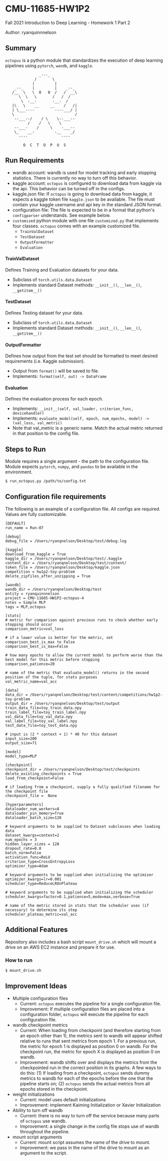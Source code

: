 # CMU-11685-HW1P2

Fall 2021 Introduction to Deep Learning - Homework 1 Part 2

Author: ryanquinnnelson

## Summary

`octopus` is a python module that standardizes the execution of deep learning pipelines using `pytorch`, `wandb`,
and `kaggle`.

```
               _---_
             /       \
            |         |
    _--_    |         |    _--_
   /__  \   \  0   0  /   /  __\
      \  \   \       /   /  /
       \  -__-       -__-  /
   |\   \    __     __    /   /|
   | \___----         ----___/ |
   \                           /
    --___--/    / \    \--___--
          /    /   \    \
    --___-    /     \    -___--
    \_    __-         -__    _/
      ----               ----
 
        O  C  T  O  P  U  S
```

## Run Requirements

- wandb account: wandb is used for model tracking and early stopping statistics. There is currently no way to turn off
  this behavior.
- kaggle account: `octopus` is configured to download data from kaggle via the api. This behavior can be turned off in
  the configs.
- kaggle.json file: If `octopus` is going to download data from kaggle, it expects a kaggle token file `kaggle.json` to
  be available. The file must contain your kaggle username and api key in the standard JSON format.
- configuration file: The file is expected to be in a format that python's `configparser` understands. See example
  below.
- `customized` python module with one file `customized.py` that implements four classes. `octopus` comes with an example
  customized file.
    - `TrainValDataset`
    - `TestDataset`
    - `OutputFormatter`
    - `Evaluation`

#### TrainValDataset

Defines Training and Evaluation datasets for your data.

- Subclass of `torch.utils.data.Dataset`
- Implements standard Dataset methods: `__init__()`, `__len__()`, `__getitem__()`

#### TestDataset

Defines Testing dataset for your data.

- Subclass of `torch.utils.data.Dataset`
- Implements standard Dataset methods: `__init__()`, `__len__()`, `__getitem__()`

#### OutputFormatter

Defines how output from the test set should be formatted to meet desired requirements (i.e. Kaggle submission).

- Output from `format()` will be saved to file.
- Implements: `format(self, out) -> DataFrame`

#### Evaluation

Defines the evaluation process for each epoch.

- Implements: `__init__(self, val_loader, criterion_func, devicehandler)`
- Implements: `evaluate_model(self, epoch, num_epochs, model) -> (val_loss, val_metric)`
- Note that val_metric is a generic name. Match the actual metric returned in that position to the config file.

## Steps to Run

Module requires a single argument - the path to the configuration file. Module expects `pytorch`, `numpy`, and `pandas`
to be available in the environment.

```bash
$ run_octopus.py /path/to/config.txt
```

## Configuration file requirements

The following is an example of a configuration file. All configs are required. Values are fully customizable.

```text
[DEFAULT]
run_name = Run-07

[debug]
debug_file = /Users/ryanqnelson/Desktop/test/debug.log

[kaggle]
download_from_kaggle = True
kaggle_dir = /Users/ryanqnelson/Desktop/test/.kaggle
content_dir = /Users/ryanqnelson/Desktop/test/content/
token_file = /Users/ryanqnelson/Desktop/kaggle.json
competition = hw1p2-toy-problem
delete_zipfiles_after_unzipping = True

[wandb]
wandb_dir = /Users/ryanqnelson/Desktop/test
entity = ryanquinnnelson
project = CMU-11685-HW1P2-octopus-4
notes = Simple MLP
tags = MLP,octopus

[stats]
# metric for comparison against previous runs to check whether early stopping should occur
comparison_metric=val_loss

# if a lower value is better for the metric, set comparison_best_is_max to False
comparison_best_is_max=False

# how many epochs to allow the current model to perform worse than the best model for this metric before stopping
comparison_patience=20

# name of the metric that evaluate_model() returns in the second position of the tuple, for stats purposes
val_metric_name=val_acc

[data]
data_dir = /Users/ryanqnelson/Desktop/test/content/competitions/hw1p2-toy-problem
output_dir = /Users/ryanqnelson/Desktop/test/output
train_data_file=toy_train_data.npy
train_label_file=toy_train_label.npy
val_data_file=toy_val_data.npy
val_label_file=toy_val_label.npy
test_data_file=toy_test_data.npy

# input is (2 * context + 1) * 40 for this dataset
input_size=200
output_size=71

[model]
model_type=MLP

[checkpoint]
checkpoint_dir = /Users/ryanqnelson/Desktop/test/checkpoints
delete_existing_checkpoints = True
load_from_checkpoint=False

# if loading from a checkpoint, supply a fully qualified filename for the checkpoint file
checkpoint_file =  None

[hyperparameters]
dataloader_num_workers=8
dataloader_pin_memory=True
dataloader_batch_size=128

# keyword arguments to be supplied to Dataset subclasses when loading data
dataset_kwargs=context=2
num_epochs = 3
hidden_layer_sizes = 128
dropout_rate=0.0
batch_norm=False
activation_func=ReLU
criterion_type=CrossEntropyLoss
optimizer_type=Adam

# keyword arguments to be supplied when initializing the optimizer
optimizer_kwargs=lr=0.001
scheduler_type=ReduceLROnPlateau

# keyword arguments to be supplied when initializing the scheduler
scheduler_kwargs=factor=0.1,patience=5,mode=max,verbose=True

# name of the metric stored in stats that the scheduler uses (if necessary) to determine its step
scheduler_plateau_metric=val_acc
```

## Additional Features

Repository also includes a bash script `mount_drive.sh` which will mount a drive on an AWS EC2 instance and prepare it
for use.

### How to run

```bash
$ mount_drive.sh
```

## Improvement Ideas

- Multiple configuration files
    - Current: `octopus` executes the pipeline for a single configuration file.
    - Improvement: If multiple configuration files are placed into a configuration folder, `octopus` will execute the
      pipeline for each configuration file.
- wandb checkpoint metrics
    - Current: When loading from checkpoint (and therefore starting from an epoch other than 1), the metrics sent to
      wandb will appear shifted relative to runs that sent metrics from epoch 1. For a previous run, the metric for
      epoch 1 is displayed as position 0 on wandb. For the checkpoint run, the metric for epoch X is displayed as
      position 0 on wandb.
    - Improvement: wandb shifts over and displays the metrics from the checkpointed run in the correct position in its
      graphs. A few ways to do this: (1) If loading from a checkpoint, `octopus` sends dummy metrics to wandb for each
      of the epochs before the one that the pipeline starts on; (2) `octopus` sends the actual metrics from all epochs
      stored in the checkpoint.
- weight initializations
    - Current: model uses default initializations
    - Improvement: implement Kaiming Initialization or Xavier Initialization
- Ability to turn off wandb
    - Current: there is no way to turn off the service because many parts of `octopus` use wandb.
    - Improvement: a single change in the config file stops use of wandb throughout the pipeline.
- mount script arguments
    - Current: mount script assumes the name of the drive to mount.
    - Improvement: we pass in the name of the drive to mount as an argument to the script.



